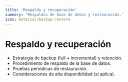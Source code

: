 ```yaml
---
title: 'Respaldo y recuperación'
summary: 'Respaldos de base de datos y restauración.'
icon: material/backup-restore
---
```


# Respaldo y recuperación

- Estrategia de backup (full + incremental) y retención.
- Procedimiento de respaldo de la base de datos.
- Pruebas periódicas de restauración.
- Consideraciones de alta disponibilidad (si aplica).
